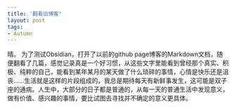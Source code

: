 ```yaml
---
title: '翻看旧博客'
layout: post
tags:
- Autumn
---
```

晴。
为了测试Obsidian，打开了以前的github page博客的Markdown文档，随便翻看了几篇，感觉记录真是一个好习惯，从这些文字里能看到曾经那个真实、积极、纯粹的自己，能看到某年某月的某天做了什么琐碎的事情，心情是快乐还是沮丧……生活就是这样的片段组成的，我总是期待每天有新鲜事发生，这可能是双子座的通病。人生中，大部分的日子都是普通的，从每一天的普通生活中发现意义，做有价值、感兴趣的事情，要比试图去寻找并不确定的意义更具体。